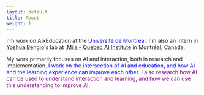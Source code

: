 ```yaml
---
layout: default
title: About
weight: 1
---
```


I'm work on AIxEducation at the <span style="color:blue">Université de Montréal</span>. 
I'm also an intern in  [Yoshua Bengio](https://yoshuabengio.org/)'s lab at <span style="color:purple">.[Mila - Quebec AI Institute](https://mila.quebec/en/)</span> in Montréal, Canada.

My work primarily focuses on AI and interaction, both in research and implementation.
<span style="color:blue">I work on the intersection of AI and education, and how AI and the learning experience can improve each other.</span>
<span style="color:purple">I also research how AI can be used to understand interaction and learning, and how we can use this understanding to improve AI.</span>